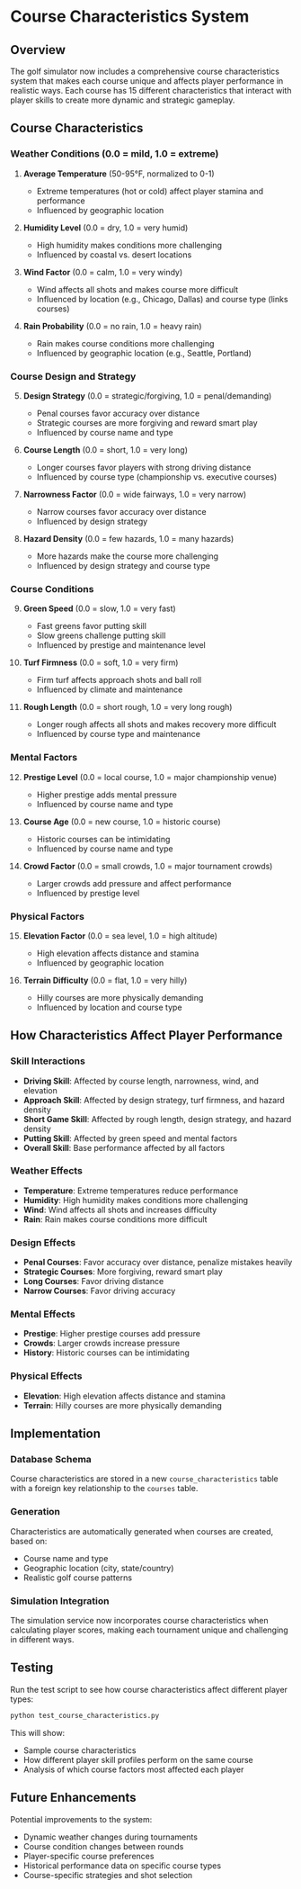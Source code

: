 # Course Characteristics System

## Overview

The golf simulator now includes a comprehensive course characteristics system that makes each course unique and affects player performance in realistic ways. Each course has 15 different characteristics that interact with player skills to create more dynamic and strategic gameplay.

## Course Characteristics

### Weather Conditions (0.0 = mild, 1.0 = extreme)

1. **Average Temperature** (50-95°F, normalized to 0-1)
   - Extreme temperatures (hot or cold) affect player stamina and performance
   - Influenced by geographic location

2. **Humidity Level** (0.0 = dry, 1.0 = very humid)
   - High humidity makes conditions more challenging
   - Influenced by coastal vs. desert locations

3. **Wind Factor** (0.0 = calm, 1.0 = very windy)
   - Wind affects all shots and makes course more difficult
   - Influenced by location (e.g., Chicago, Dallas) and course type (links courses)

4. **Rain Probability** (0.0 = no rain, 1.0 = heavy rain)
   - Rain makes course conditions more challenging
   - Influenced by geographic location (e.g., Seattle, Portland)

### Course Design and Strategy

5. **Design Strategy** (0.0 = strategic/forgiving, 1.0 = penal/demanding)
   - Penal courses favor accuracy over distance
   - Strategic courses are more forgiving and reward smart play
   - Influenced by course name and type

6. **Course Length** (0.0 = short, 1.0 = very long)
   - Longer courses favor players with strong driving distance
   - Influenced by course type (championship vs. executive courses)

7. **Narrowness Factor** (0.0 = wide fairways, 1.0 = very narrow)
   - Narrow courses favor accuracy over distance
   - Influenced by design strategy

8. **Hazard Density** (0.0 = few hazards, 1.0 = many hazards)
   - More hazards make the course more challenging
   - Influenced by design strategy and course type

### Course Conditions

9. **Green Speed** (0.0 = slow, 1.0 = very fast)
   - Fast greens favor putting skill
   - Slow greens challenge putting skill
   - Influenced by prestige and maintenance level

10. **Turf Firmness** (0.0 = soft, 1.0 = very firm)
    - Firm turf affects approach shots and ball roll
    - Influenced by climate and maintenance

11. **Rough Length** (0.0 = short rough, 1.0 = very long rough)
    - Longer rough affects all shots and makes recovery more difficult
    - Influenced by course type and maintenance

### Mental Factors

12. **Prestige Level** (0.0 = local course, 1.0 = major championship venue)
    - Higher prestige adds mental pressure
    - Influenced by course name and type

13. **Course Age** (0.0 = new course, 1.0 = historic course)
    - Historic courses can be intimidating
    - Influenced by course name and type

14. **Crowd Factor** (0.0 = small crowds, 1.0 = major tournament crowds)
    - Larger crowds add pressure and affect performance
    - Influenced by prestige level

### Physical Factors

15. **Elevation Factor** (0.0 = sea level, 1.0 = high altitude)
    - High elevation affects distance and stamina
    - Influenced by geographic location

16. **Terrain Difficulty** (0.0 = flat, 1.0 = very hilly)
    - Hilly courses are more physically demanding
    - Influenced by location and course type

## How Characteristics Affect Player Performance

### Skill Interactions

- **Driving Skill**: Affected by course length, narrowness, wind, and elevation
- **Approach Skill**: Affected by design strategy, turf firmness, and hazard density
- **Short Game Skill**: Affected by rough length, design strategy, and hazard density
- **Putting Skill**: Affected by green speed and mental factors
- **Overall Skill**: Base performance affected by all factors

### Weather Effects

- **Temperature**: Extreme temperatures reduce performance
- **Humidity**: High humidity makes conditions more challenging
- **Wind**: Wind affects all shots and increases difficulty
- **Rain**: Rain makes course conditions more difficult

### Design Effects

- **Penal Courses**: Favor accuracy over distance, penalize mistakes heavily
- **Strategic Courses**: More forgiving, reward smart play
- **Long Courses**: Favor driving distance
- **Narrow Courses**: Favor driving accuracy

### Mental Effects

- **Prestige**: Higher prestige courses add pressure
- **Crowds**: Larger crowds increase pressure
- **History**: Historic courses can be intimidating

### Physical Effects

- **Elevation**: High elevation affects distance and stamina
- **Terrain**: Hilly courses are more physically demanding

## Implementation

### Database Schema

Course characteristics are stored in a new `course_characteristics` table with a foreign key relationship to the `courses` table.

### Generation

Characteristics are automatically generated when courses are created, based on:
- Course name and type
- Geographic location (city, state/country)
- Realistic golf course patterns

### Simulation Integration

The simulation service now incorporates course characteristics when calculating player scores, making each tournament unique and challenging in different ways.

## Testing

Run the test script to see how course characteristics affect different player types:

```bash
python test_course_characteristics.py
```

This will show:
- Sample course characteristics
- How different player skill profiles perform on the same course
- Analysis of which course factors most affected each player

## Future Enhancements

Potential improvements to the system:
- Dynamic weather changes during tournaments
- Course condition changes between rounds
- Player-specific course preferences
- Historical performance data on specific course types
- Course-specific strategies and shot selection 